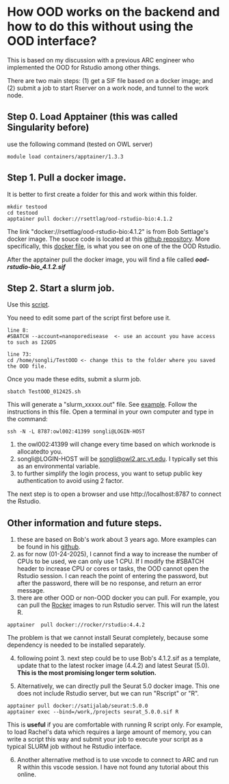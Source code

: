 # How OOD works on the backend and how to do this without using the OOD interface? 

This is based on my discussion with a previous ARC engineer who implemented the OOD for Rstudio among other things.

There are two main steps: (1) get a SIF file based on a docker image; and (2) submit a job to start Rserver on a work node, and tunnel to the work node. 

## Step 0. Load Apptainer (this was called Singularity before)
use the following command (tested on OWL server)
```
module load containers/apptainer/1.3.3
```

## Step 1. Pull a docker image. 
It is better to first create a folder for this and work within this folder.
```
mkdir testood
cd testood
apptainer pull docker://rsettlag/ood-rstudio-bio:4.1.2
```
The link "docker://rsettlag/ood-rstudio-bio:4.1.2" is from Bob Settlage's docker image.
The souce code is located at this [github repository](https://github.com/rsettlage/ood-rstudio-basic/). 
More specifically, this [docker file](https://github.com/rsettlage/ood-rstudio-basic/blob/master/Dockerfile.4.1.2), is what you see on one of the the OOD Rstudio.

After the apptainer pull the docker image, you will find a file called ***ood-rstudio-bio_4.1.2.sif***

## Step 2. Start a slurm job.
Use this [script](HOWTO_OOD/TestOOD_012425.sh).

You need to edit some part of the script first before use it.

```
line 8: 
#SBATCH --account=nanoporedisease  <- use an account you have access to such as I2GDS

line 73:
cd /home/songli/TestOOD <- change this to the folder where you saved the OOD file.

```

Once you made these edits, submit a slurm job.
```
sbatch TestOOD_012425.sh
```

This will generate a "slurm_xxxxx.out" file. See [example](HOWTO_OOD/slurm-68618.out). Follow the instructions in this file. Open a terminal in your own computer and type in the command:
```
ssh -N -L 8787:owl002:41399 songli@LOGIN-HOST
```
1. the owl002:41399 will change every time based on which worknode is allocatedto you.
2. songli@LOGIN-HOST will be songli@owl2.arc.vt.edu. I typically set this as an environmental variable.
3. to further simplify the login process, you want to setup public key authentication to avoid using 2 factor.

The next step is to open a browser and use http://localhost:8787 to connect the Rstudio.

## Other information and future steps.
1. these are based on Bob's work about 3 years ago. More examples can be found in his [github](https://github.com/rsettlage/ood-rstudio-basic/tree/master).
2. as for now (01-24-2025), I cannot find a way to increase the number of CPUs to be used, we can only use 1 CPU. If I modify the #SBATCH header to increase CPU or cores or tasks, the OOD cannot open the Rstudio session. I can reach the point of entering the password, but after the password, there will be no response, and return an error message.
3. there are other OOD or non-OOD docker you can pull. For example, you can pull the [Rocker](https://rocker-project.org/) images to run Rstudio server. This will run the latest R.  
```
apptainer  pull docker://rocker/rstudio:4.4.2
```
The problem is that we cannot install Seurat completely, because some dependency is needed to be installed separately.

4. following point 3. next step could be to use Bob's 4.1.2.sif as a template, update that to the latest rocker image (4.4.2) and latest Seurat (5.0). **This is the most promising longer term solution.** 

5. Alternatively, we can directly pull the Seurat 5.0 docker image. This one does not include Rstudio server, but we can run "Rscript" or "R".

```
apptainer pull docker://satijalab/seurat:5.0.0
apptainer exec --bind=/work,/projects seurat_5.0.0.sif R

```
This is **useful** if you are comfortable with running R script only. For example, to load Rachel's data which requires a large amount of memory, you can write a script this way and submit your job to execute your script as a typical SLURM job without he Rstudio interface. 

6. Another alternative method is to use vxcode to connect to ARC and run R within this vscode session. I have not found any tutorial about this online.
   


